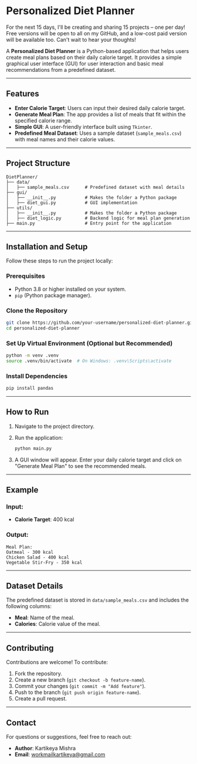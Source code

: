 # Personalized Diet Planner

For the next 15 days, I'll be creating and sharing 15 projects – one per day! Free versions will be open to all on my GitHub, and a low-cost paid version will be available too. Can't wait to hear your thoughts!

A **Personalized Diet Planner** is a Python-based application that helps users create meal plans based on their daily calorie target. It provides a simple graphical user interface (GUI) for user interaction and basic meal recommendations from a predefined dataset.

---

## Features

- **Enter Calorie Target**: Users can input their desired daily calorie target.
- **Generate Meal Plan**: The app provides a list of meals that fit within the specified calorie range.
- **Simple GUI**: A user-friendly interface built using `Tkinter`.
- **Predefined Meal Dataset**: Uses a sample dataset (`sample_meals.csv`) with meal names and their calorie values.

---

## Project Structure

```
DietPlanner/
├── data/                     
│   ├── sample_meals.csv      # Predefined dataset with meal details
├── gui/                      
│   ├── __init__.py           # Makes the folder a Python package
│   ├── diet_gui.py           # GUI implementation
├── utils/                    
│   ├── __init__.py           # Makes the folder a Python package
│   ├── diet_logic.py         # Backend logic for meal plan generation
├── main.py                   # Entry point for the application
```

---

## Installation and Setup

Follow these steps to run the project locally:

### Prerequisites
- Python 3.8 or higher installed on your system.
- `pip` (Python package manager).

### Clone the Repository
```bash
git clone https://github.com/your-username/personalized-diet-planner.git
cd personalized-diet-planner
```

### Set Up Virtual Environment (Optional but Recommended)
```bash
python -m venv .venv
source .venv/bin/activate  # On Windows: .venv\Scripts\activate
```

### Install Dependencies
```bash
pip install pandas
```

---

## How to Run

1. Navigate to the project directory.
2. Run the application:
   ```bash
   python main.py
   ```

3. A GUI window will appear. Enter your daily calorie target and click on "Generate Meal Plan" to see the recommended meals.

---

## Example

### Input:
- **Calorie Target**: 400 kcal

### Output:
```
Meal Plan:
Oatmeal - 300 kcal
Chicken Salad - 400 kcal
Vegetable Stir-Fry - 350 kcal
```

---

## Dataset Details

The predefined dataset is stored in `data/sample_meals.csv` and includes the following columns:
- **Meal**: Name of the meal.
- **Calories**: Calorie value of the meal.

---

## Contributing

Contributions are welcome! To contribute:
1. Fork the repository.
2. Create a new branch (`git checkout -b feature-name`).
3. Commit your changes (`git commit -m "Add feature"`).
4. Push to the branch (`git push origin feature-name`).
5. Create a pull request.


---

## Contact

For questions or suggestions, feel free to reach out:
- **Author**: Kartikeya Mishra
- **Email**: workmailkartikeya@gmail.com
